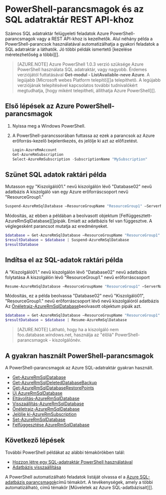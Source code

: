 <properties
   pageTitle="Azure SQL-adatraktár PowerShell-parancsmagok"
   description="Keresse meg a felső PowerShell-parancsmagok az Azure SQL adatraktár, például hogy miként mutasson az egérrel, és folytassa az adatbázis."
   services="sql-data-warehouse"
   documentationCenter="NA"
   authors="sonyam"
   manager="barbkess"
   editor=""/>

<tags
   ms.service="sql-data-warehouse"
   ms.devlang="NA"
   ms.topic="article"
   ms.tgt_pltfrm="NA"
   ms.workload="data-services"
   ms.date="08/16/2016"
   ms.author="sonyama;barbkess;mausher"/>

# <a name="powershell-cmdlets-and-rest-apis-for-sql-data-warehouse"></a>PowerShell-parancsmagok és az SQL adatraktár REST API-khoz

Számos SQL adatraktár felügyeleti feladatok Azure PowerShell-parancsmagok vagy a REST API-khoz is kezelhetők.  Alul néhány példa a PowerShell-parancsok használatával automatizálhatja a gyakori feladatok a SQL adatraktár a láthatók.  Jó többi példák ismertető [kezelése méretezhetőség a többi][].

> [AZURE.NOTE]  Azure PowerShell 1.0.3 verzió szüksége Azure PowerShell használata SQL adatraktár, vagy nagyobb.  Érdemes verziójától futtatásával **Get-modul - ListAvailable-neve Azure**.  A legújabb [Microsoft webes Platform telepítő][]a telepíthető.  A legújabb verziójának telepítésével kapcsolatos további tudnivalókért megtudhatja, [hogy miként telepítheti, állíthatja Azure PowerShell][].

## <a name="get-started-with-azure-powershell-cmdlets"></a>Első lépések az Azure PowerShell-parancsmagok

1. Nyissa meg a Windows PowerShell. 
2. A PowerShell-parancssorában futtassa az ezek a parancsok az Azure erőforrás-kezelő bejelentkezés, és jelölje ki azt az előfizetést.

    ```PowerShell
    Login-AzureRmAccount
    Get-AzureRmSubscription
    Select-AzureRmSubscription -SubscriptionName "MySubscription"
    ```

## <a name="pause-sql-data-warehouse-example"></a>Szünet SQL adatok raktári példa

Mutasson egy "Kiszolgáló01." nevű kiszolgálón lévő "Database02" nevű adatbázis  A kiszolgáló van egy Azure erőforráscsoport nevű "ResourceGroup1." 

```Powershell
Suspend-AzureRmSqlDatabase –ResourceGroupName "ResourceGroup1" –ServerName "Server01" –DatabaseName "Database02"
```
Módosítás, az ebben a példában a beolvasott objektum [Felfüggesztett-AzureRmSqlDatabase][]pipák.  Emiatt az adatbázis fel van függesztve. A véglegesként parancsot mutatja az eredményeket.

```Powershell
$database = Get-AzureRmSqlDatabase –ResourceGroupName "ResourceGroup1" –ServerName "Server01" –DatabaseName "Database02"
$resultDatabase = $database | Suspend-AzureRmSqlDatabase
$resultDatabase
```

## <a name="start-sql-data-warehouse-example"></a>Indítsa el az SQL-adatok raktári példa

A "Kiszolgáló01." nevű kiszolgálón lévő "Database02" nevű adatbázis folytatása A kiszolgálón lévő "ResourceGroup1." nevű erőforráscsoport

```Powershell
Resume-AzureRmSqlDatabase –ResourceGroupName "ResourceGroup1" –ServerName "Server01" -DatabaseName "Database02"
```

Módosítás, ez a példa beolvassa "Database02" nevű "Kiszolgáló01", "ResourceGroup1." nevű erőforráscsoport lévő nevű kiszolgálóról adatbázis Az [Önéletrajz-AzureRmSqlDatabase][]beolvasott objektum pipák azt.

```Powershell
$database = Get-AzureRmSqlDatabase –ResourceGroupName "ResourceGroup1" –ServerName "Server01" –DatabaseName "Database02"
$resultDatabase = $database | Resume-AzureRmSqlDatabase
```

> [AZURE.NOTE] Látható, hogy ha a kiszolgáló nem foo.database.windows.net, használja az "élőlá" PowerShell-parancsmagok - kiszolgálónév.

## <a name="frequently-used-powershell-cmdlets"></a>A gyakran használt PowerShell-parancsmagok

A PowerShell-parancsmagok az Azure SQL-adatraktár gyakran használt.

- [Get-AzureRmSqlDatabase][]
- [Get-AzureRmSqlDeletedDatabaseBackup][]
- [Get-AzureRmSqlDatabaseRestorePoints][]
- [Új AzureRmSqlDatabase][]
- [Eltávolítás-AzureRmSqlDatabase][]
- [Visszaállítás-AzureRmSqlDatabase][] 
- [Önéletrajz-AzureRmSqlDatabase][]
- [Jelölje ki-AzureRmSubscription][]
- [Set-AzureRmSqlDatabase][]
- [Felfüggesztése AzureRmSqlDatabase][]

## <a name="next-steps"></a>Következő lépések
További PowerShell példákat az alábbi témakörökben talál:

- [Hozzon létre egy SQL-adatraktár PowerShell használatával][]
- [Adatbázis visszaállítása][]

A PowerShell automatizálható feladatok listáját olvassa el a [Azure SQL-adatbázis parancsmagok][]című témakört.  A tevékenységek, amely a többi automatizálható, című témakör [Műveletek az Azure SQL-adatbázisait][].

<!--Image references-->

<!--Article references-->
[Telepítse és állítsa be a Azure PowerShell hogyan]: ./powershell-install-configure.md
[Hozzon létre egy SQL-adatraktár PowerShell használatával]: ./sql-data-warehouse-get-started-provision-powershell.md
[Adatbázis visszaállítása]: ./sql-data-warehouse-restore-database-powershell.md
[A többi méretezhetőség kezelése]: ./sql-data-warehouse-manage-compute-rest-api.md

<!--MSDN references-->
[Azure SQL-adatbázis parancsmagok]: https://msdn.microsoft.com/library/mt574084.aspx
[Azure SQL-adatbázisait műveletek]: https://msdn.microsoft.com/library/azure/dn505719.aspx
[Get-AzureRmSqlDatabase]: https://msdn.microsoft.com/library/mt603648.aspx
[Get-AzureRmSqlDeletedDatabaseBackup]: https://msdn.microsoft.com/library/mt693387.aspx
[Get-AzureRmSqlDatabaseRestorePoints]: https://msdn.microsoft.com/library/mt603642.aspx
[Új AzureRmSqlDatabase]: https://msdn.microsoft.com/library/mt619339.aspx
[Eltávolítás-AzureRmSqlDatabase]: https://msdn.microsoft.com/library/mt619368.aspx
[Visszaállítás-AzureRmSqlDatabase]: https://msdn.microsoft.com/library/mt693390.aspx
[Önéletrajz-AzureRmSqlDatabase]: https://msdn.microsoft.com/library/mt619347.aspx
<!-- It appears that Select-AzureRmSubscription isn't documented, so this points to Select-AzureSubscription -->
[Jelölje ki-AzureRmSubscription]: https://msdn.microsoft.com/library/dn722499.aspx
[Set-AzureRmSqlDatabase]: https://msdn.microsoft.com/library/mt619433.aspx
[Felfüggesztése AzureRmSqlDatabase]: https://msdn.microsoft.com/library/mt619337.aspx

<!--Other Web references-->
[A Microsoft webes Platform telepítő]: https://aka.ms/webpi-azps
